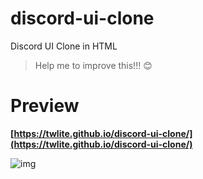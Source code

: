 # discord-ui-clone
Discord UI Clone in HTML

> Help me to improve this!!! 😊

# Preview
**[https://twlite.github.io/discord-ui-clone/](https://twlite.github.io/discord-ui-clone/)**

![img](https://i.imgur.com/1wB32B0.png)
